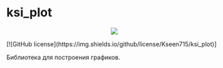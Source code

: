 # ksi_plot
<p align="center">
  <img src="https://raw.githubusercontent.com/Kseen715/imgs/main/favicon.ico?token=GHSAT0AAAAAABZP3VEEX2RTOIF434CW37Q4Y4TPXMA" />
</p>
[![GitHub license](https://img.shields.io/github/license/Kseen715/ksi_plot)]

Библиотека для построения графиков.
